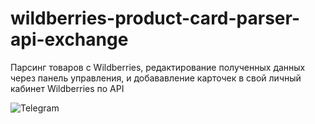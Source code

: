 # wildberries-product-card-parser-api-exchange
Парсинг товаров с Wildberries, редактирование полученных данных через панель управления, и добававление карточек в свой личный кабинет Wildberries по API

![Telegram](https://github.com/yozuul/samsung-notify-bot/blob/main/wildberries.gif)
